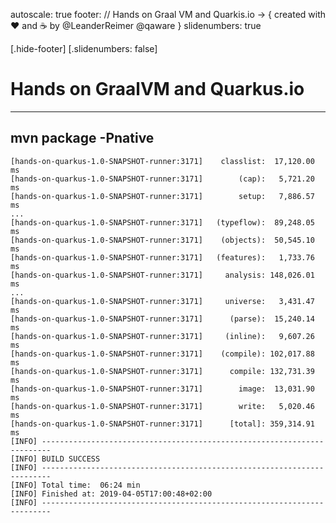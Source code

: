 autoscale: true
footer: // Hands on Graal VM and Quarkis.io -> { created with :heart: and :coffee: by @LeanderReimer @qaware }
slidenumbers: true

[.hide-footer]
[.slidenumbers: false]
# __Hands on__ GraalVM __and__ Quarkus.io

---

## mvn package -Pnative

```
[hands-on-quarkus-1.0-SNAPSHOT-runner:3171]    classlist:  17,120.00 ms
[hands-on-quarkus-1.0-SNAPSHOT-runner:3171]        (cap):   5,721.20 ms
[hands-on-quarkus-1.0-SNAPSHOT-runner:3171]        setup:   7,886.57 ms
...
[hands-on-quarkus-1.0-SNAPSHOT-runner:3171]   (typeflow):  89,248.05 ms
[hands-on-quarkus-1.0-SNAPSHOT-runner:3171]    (objects):  50,545.10 ms
[hands-on-quarkus-1.0-SNAPSHOT-runner:3171]   (features):   1,733.76 ms
[hands-on-quarkus-1.0-SNAPSHOT-runner:3171]     analysis: 148,026.01 ms
...
[hands-on-quarkus-1.0-SNAPSHOT-runner:3171]     universe:   3,431.47 ms
[hands-on-quarkus-1.0-SNAPSHOT-runner:3171]      (parse):  15,240.14 ms
[hands-on-quarkus-1.0-SNAPSHOT-runner:3171]     (inline):   9,607.26 ms
[hands-on-quarkus-1.0-SNAPSHOT-runner:3171]    (compile): 102,017.88 ms
[hands-on-quarkus-1.0-SNAPSHOT-runner:3171]      compile: 132,731.39 ms
[hands-on-quarkus-1.0-SNAPSHOT-runner:3171]        image:  13,031.90 ms
[hands-on-quarkus-1.0-SNAPSHOT-runner:3171]        write:   5,020.46 ms
[hands-on-quarkus-1.0-SNAPSHOT-runner:3171]      [total]: 359,314.91 ms
[INFO] ------------------------------------------------------------------------
[INFO] BUILD SUCCESS
[INFO] ------------------------------------------------------------------------
[INFO] Total time:  06:24 min
[INFO] Finished at: 2019-04-05T17:00:48+02:00
[INFO] ------------------------------------------------------------------------
```
